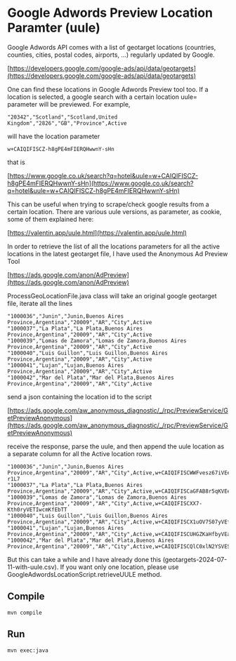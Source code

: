# Google Adwords Preview Location Paramter (uule)


Google Adwords API comes with a list of geotarget locations (countries, counties, cities, postal codes, airports, ...) regularly updated by Google.

[https://developers.google.com/google-ads/api/data/geotargets](https://developers.google.com/google-ads/api/data/geotargets)

One can find these locations in Google Adwords Preview tool too. If a location is selected, a google search with a certain 
location uule= parameter will be previewed. For example, 

```
"20342","Scotland","Scotland,United Kingdom","2826","GB","Province",Active
```

will have the location parameter

```
w+CAIQIFISCZ-h8gPE4mFIERQHwwnY-sHn
```

that is

[https://www.google.co.uk/search?q=hotel&uule=w+CAIQIFISCZ-h8gPE4mFIERQHwwnY-sHn](https://www.google.co.uk/search?q=hotel&uule=w+CAIQIFISCZ-h8gPE4mFIERQHwwnY-sHn)

This can be useful when trying to scrape/check google results from a certain location. There are various uule versions, as parameter, as cookie, some of them explained here:

[https://valentin.app/uule.html](https://valentin.app/uule.html)

In order to retrieve the list of all the locations parameters for all the active locations in the latest geotarget file, I have used the Anonymous Ad Preview Tool

[https://ads.google.com/anon/AdPreview](https://ads.google.com/anon/AdPreview)

ProcessGeoLocationFile.java class will take an original google geotarget file, iterate all the lines

```
"1000036","Junin","Junin,Buenos Aires Province,Argentina","20009","AR","City",Active
"1000037","La Plata","La Plata,Buenos Aires Province,Argentina","20009","AR","City",Active
"1000039","Lomas de Zamora","Lomas de Zamora,Buenos Aires Province,Argentina","20009","AR","City",Active
"1000040","Luis Guillon","Luis Guillon,Buenos Aires Province,Argentina","20009","AR","City",Active
"1000041","Lujan","Lujan,Buenos Aires Province,Argentina","20009","AR","City",Active
"1000042","Mar del Plata","Mar del Plata,Buenos Aires Province,Argentina","20009","AR","City",Active
```

send a json containing the location id to the script 

[https://ads.google.com/aw_anonymous_diagnostic/_/rpc/PreviewService/GetPreviewAnonymous](https://ads.google.com/aw_anonymous_diagnostic/_/rpc/PreviewService/GetPreviewAnonymous)

receive the response, parse the uule, and then append the uule location as a separate column for all the Active location rows.

```
"1000036","Junin","Junin,Buenos Aires Province,Argentina","20009","AR","City",Active,w+CAIQIFISCWWFvesz67iVEecTz0z-r1L7
"1000037","La Plata","La Plata,Buenos Aires Province,Argentina","20009","AR","City",Active,w+CAIQIFISCaGFAB8r5qKVEeMSc1TwRPy8
"1000039","Lomas de Zamora","Lomas de Zamora,Buenos Aires Province,Argentina","20009","AR","City",Active,w+CAIQIFISCXX7-Kth0ryVETIwcmKfEbTT
"1000040","Luis Guillon","Luis Guillon,Buenos Aires Province,Argentina","20009","AR","City",Active,w+CAIQIFISCX1uOV7S07yVEfs7mvmh4Yvr
"1000041","Lujan","Lujan,Buenos Aires Province,Argentina","20009","AR","City",Active,w+CAIQIFISCUHGZKaHfbyVEa4iU8WWhwlV
"1000042","Mar del Plata","Mar del Plata,Buenos Aires Province,Argentina","20009","AR","City",Active,w+CAIQIFISCQlC0xlN2YSVESbR_kuAcJbd
```

But this can take a while and I have already done this (geotargets-2024-07-11-with-uule.csv). If you want only one location, please use GoogleAdwordsLocationScript.retrieveUULE method.

## Compile

```
mvn compile
```

## Run


```
mvn exec:java
```
